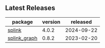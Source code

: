 ## Latest Releases
| package | version | released |
|--------------|-----------|-------------|
| [splink](https://github.com/moj-analytical-services/splink) | 4.0.2 | 2024-09-22 |
| [splink_graph](https://github.com/moj-analytical-services/splink_graph) | 0.8.2 | 2023-02-20 |
